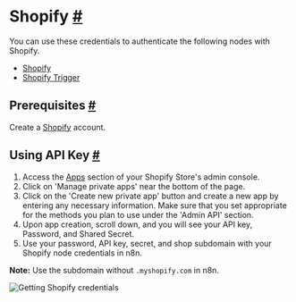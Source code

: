 


 Shopify
 [#](#shopify "Permanent link")
=========================================



 You can use these credentials to authenticate the following nodes with Shopify.
 


* [Shopify](/integrations/builtin/app-nodes/n8n-nodes-base.shopify/)
* [Shopify Trigger](/integrations/builtin/trigger-nodes/n8n-nodes-base.shopifytrigger/)



 Prerequisites
 [#](#prerequisites "Permanent link")
-----------------------------------------------------



 Create a
 [Shopify](https://shopify.com/) 
 account.
 



 Using API Key
 [#](#using-api-key "Permanent link")
-----------------------------------------------------


1. Access the
 [Apps](https://www.shopify.com/admin/apps) 
 section of your Shopify Store's admin console.
2. Click on 'Manage private apps' near the bottom of the page.
3. Click on the 'Create new private app' button and create a new app by entering any necessary information. Make sure that you set appropriate for the methods you plan to use under the 'Admin API' section.
4. Upon app creation, scroll down, and you will see your API key, Password, and Shared Secret.
5. Use your password, API key, secret, and shop subdomain with your Shopify node credentials in n8n.



**Note:** 
 Use the subdomain without
 `.myshopify.com` 
 in n8n.
 



![Getting Shopify credentials](https://d33wubrfki0l68.cloudfront.net/5c33bf38a60ad0b87fbcce837640de1f259bb1a9/11c52/_images/integrations/builtin/credentials/shopify/using-oauth.gif)





